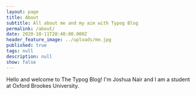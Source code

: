 ```yaml
---
layout: page
title: About
subtitle: All about me and my aim with Typog Blog
permalink: /about/
date: 2020-10-11T20:40:00.000Z
header_feature_image: ../uploads/me.jpg
published: true
tags: null
description: null
show: false
---
```

Hello and welcome to The Typog Blog! I'm Joshua Nair and I am a student at Oxford Brookes University.